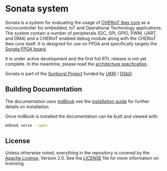 # Sonata system

Sonata is a system for evaluating the usage of [CHERIoT Ibex core](https://github.com/microsoft/cheriot-ibex) as a microcontroller for embedded, IoT and Operational Technology applications.
The system contain a number of peripherals (I2C, SPI, GPIO, PWM, UART, and DMA) and a CHERIoT enabled debug module along with the CHERIoT Ibex core itself.
It is designed for use on FPGA and specifically targets the [Sonata FPGA board](./doc/architecture/board.md).

It is under active development and the first full RTL release is not yet complete.
In the meantime, please read the [architecture specfication](./doc/architecture/intro.md).

Sonata is part of the [Sunburst Project](https://www.sunburst-project.org) funded by [UKRI](https://www.ukri.org/) / [DSbD](https://www.dsbd.tech/).

## Building Documentation

The documentation uses [mdBook](https://rust-lang.github.io/mdBook/) see the [installation guide](https://rust-lang.github.io/mdBook/guide/installation.html) for further details on installation.

Once mdBook is installed the documentation can be built and viewed with:

```bash
mdbook serve --open
```

## License

Unless otherwise noted, everything in the repository is covered by the [Apache License](https://www.apache.org/licenses/LICENSE-2.0.html), Version 2.0. See the [LICENSE](https://github.com/lowRISC/sonata-system/blob/main/LICENSE) file for more information on licensing.
